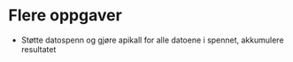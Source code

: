Flere oppgaver
==============
* Støtte datospenn og gjøre apikall for alle datoene i spennet, akkumulere resultatet

<!-- TODO: Skriv ut, eller slett? -->
